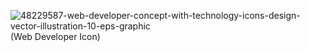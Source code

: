 ![48229587-web-developer-concept-with-technology-icons-design-vector-illustration-10-eps-graphic](https://user-images.githubusercontent.com/87054047/129640387-f777ea97-ee6b-4ab5-8e72-2bb5d66bb853.jpg)
(Web Developer Icon)

